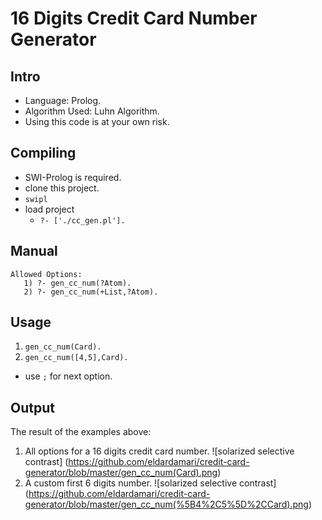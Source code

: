 16 Digits Credit Card Number Generator
=====

Intro
-----
* Language: Prolog.
* Algorithm Used: Luhn Algorithm.
* Using this code is at your own risk.
 

Compiling
---------
* SWI-Prolog is required.
* clone this project.
* ```swipl```
* load project
  * ```?- ['./cc_gen.pl'].```

Manual
------
```
Allowed Options:
   1) ?- gen_cc_num(?Atom).
   2) ?- gen_cc_num(+List,?Atom).
```

Usage
-----
1) ``` gen_cc_num(Card). ```
2) ``` gen_cc_num([4,5],Card). ```
* use ```;``` for next option.

Output
------
The result of the examples above:
1) All options for a 16 digits credit card number.
    ![solarized selective contrast]
    (https://github.com/eldardamari/credit-card-generator/blob/master/gen_cc_num(Card).png)
2) A custom first 6 digits number.
    ![solarized selective contrast]
    (https://github.com/eldardamari/credit-card-generator/blob/master/gen_cc_num(%5B4%2C5%5D%2CCard).png)
